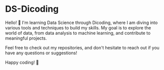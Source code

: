 # DS-Dicoding
Hello! 👋 I'm learning Data Science through Dicoding, where I am diving into various tools and techniques to build my skills. My goal is to explore the world of data, from data analysis to machine learning, and contribute to meaningful projects.

Feel free to check out my repositories, and don't hesitate to reach out if you have any questions or suggestions!

Happy coding! 🚀
